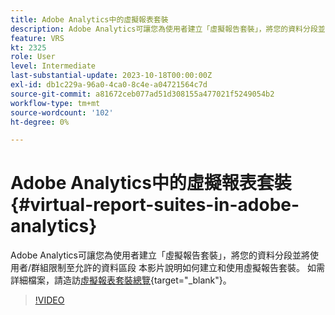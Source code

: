 ```yaml
---
title: Adobe Analytics中的虛擬報表套裝
description: Adobe Analytics可讓您為使用者建立「虛擬報告套裝」，將您的資料分段並將使用者/群組限制至允許的資料區段 本影片說明如何建立和使用虛擬報告套裝。
feature: VRS
kt: 2325
role: User
level: Intermediate
last-substantial-update: 2023-10-18T00:00:00Z
exl-id: db1c229a-96a0-4ca0-8c4e-a04721564c7d
source-git-commit: a81672ceb077ad51d308155a477021f5249054b2
workflow-type: tm+mt
source-wordcount: '102'
ht-degree: 0%

---
```


# Adobe Analytics中的虛擬報表套裝 {#virtual-report-suites-in-adobe-analytics}

Adobe Analytics可讓您為使用者建立「虛擬報告套裝」，將您的資料分段並將使用者/群組限制至允許的資料區段 本影片說明如何建立和使用虛擬報告套裝。 如需詳細檔案，請造訪[虛擬報表套裝總覽](https://experienceleague.adobe.com/docs/analytics/components/virtual-report-suites/vrs-about.html){target="_blank"}。

>[!VIDEO](https://video.tv.adobe.com/v/25412/?quality=12&learn=on)
